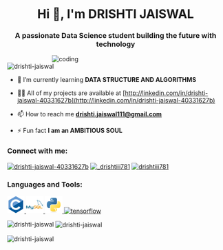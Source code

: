 <h1 align="center">Hi 👋, I'm DRISHTI JAISWAL</h1>
<h3 align="center">A passionate Data Science student building the future with technology</h3>

<img align="right" alt="coding" width="400" src="https://media.tenor.com/QVC1Nmb9TwUAAAAi/coding.gif">

<p align="left"> <img src="https://komarev.com/ghpvc/?username=drishti-jaiswal&label=Profile%20views&color=0e75b6&style=flat" alt="drishti-jaiswal" /> </p>

- 🌱 I’m currently learning **DATA STRUCTURE AND ALGORITHMS**

- 👨‍💻 All of my projects are available at [http://linkedin.com/in/drishti-jaiswal-40331627b](http://linkedin.com/in/drishti-jaiswal-40331627b)

- 📫 How to reach me **drishti.jaiswal111@gmail.com**

- ⚡ Fun fact **I am an AMBITIOUS SOUL**

<h3 align="left">Connect with me:</h3>
<p align="left">
<a href="https://linkedin.com/in/drishti-jaiswal-40331627b" target="blank"><img align="center" src="https://raw.githubusercontent.com/rahuldkjain/github-profile-readme-generator/master/src/images/icons/Social/linked-in-alt.svg" alt="drishti-jaiswal-40331627b" height="30" width="40" /></a>
<a href="https://instagram.com/_drishtiii781" target="blank"><img align="center" src="https://raw.githubusercontent.com/rahuldkjain/github-profile-readme-generator/master/src/images/icons/Social/instagram.svg" alt="_drishtiii781" height="30" width="40" /></a>
<a href="https://auth.geeksforgeeks.org/user/drishtiii781" target="blank"><img align="center" src="https://raw.githubusercontent.com/rahuldkjain/github-profile-readme-generator/master/src/images/icons/Social/geeks-for-geeks.svg" alt="drishtiii781" height="30" width="40" /></a>
</p>

<h3 align="left">Languages and Tools:</h3>
<p align="left"> <a href="https://www.cprogramming.com/" target="_blank" rel="noreferrer"> <img src="https://raw.githubusercontent.com/devicons/devicon/master/icons/c/c-original.svg" alt="c" width="40" height="40"/> </a> <a href="https://www.mysql.com/" target="_blank" rel="noreferrer"> <img src="https://raw.githubusercontent.com/devicons/devicon/master/icons/mysql/mysql-original-wordmark.svg" alt="mysql" width="40" height="40"/> </a> <a href="https://www.python.org" target="_blank" rel="noreferrer"> <img src="https://raw.githubusercontent.com/devicons/devicon/master/icons/python/python-original.svg" alt="python" width="40" height="40"/> </a> <a href="https://www.tensorflow.org" target="_blank" rel="noreferrer"> <img src="https://www.vectorlogo.zone/logos/tensorflow/tensorflow-icon.svg" alt="tensorflow" width="40" height="40"/> </a> </p>

<p><img align="left" src="https://github-readme-stats.vercel.app/api/top-langs?username=drishti-jaiswal&show_icons=true&locale=en&layout=compact" alt="drishti-jaiswal" /></p>

<p>&nbsp;<img align="center" src="https://github-readme-stats.vercel.app/api?username=drishti-jaiswal&show_icons=true&locale=en" alt="drishti-jaiswal" /></p>

<p><img align="center" src="https://github-readme-streak-stats.herokuapp.com/?user=drishti-jaiswal&" alt="drishti-jaiswal" /></p>
